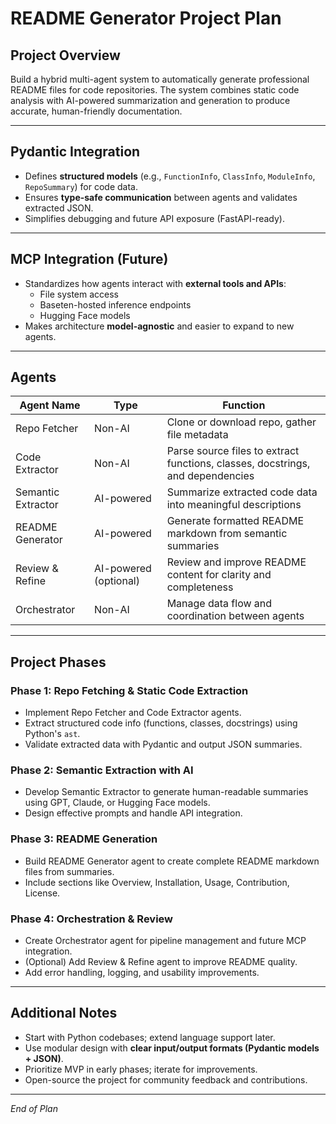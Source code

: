 # README Generator Project Plan

## Project Overview
Build a hybrid multi-agent system to automatically generate professional README files for code repositories. The system combines static code analysis with AI-powered summarization and generation to produce accurate, human-friendly documentation.

---

## Pydantic Integration
- Defines **structured models** (e.g., `FunctionInfo`, `ClassInfo`, `ModuleInfo`, `RepoSummary`) for code data.
- Ensures **type-safe communication** between agents and validates extracted JSON.
- Simplifies debugging and future API exposure (FastAPI-ready).

---

## MCP Integration (Future)
- Standardizes how agents interact with **external tools and APIs**:
  - File system access
  - Baseten-hosted inference endpoints
  - Hugging Face models
- Makes architecture **model-agnostic** and easier to expand to new agents.

---

## Agents

| Agent Name          | Type       | Function                                      |
|---------------------|------------|-----------------------------------------------|
| Repo Fetcher        | Non-AI     | Clone or download repo, gather file metadata  |
| Code Extractor      | Non-AI     | Parse source files to extract functions, classes, docstrings, and dependencies |
| Semantic Extractor  | AI-powered | Summarize extracted code data into meaningful descriptions |
| README Generator    | AI-powered | Generate formatted README markdown from semantic summaries |
| Review & Refine     | AI-powered (optional) | Review and improve README content for clarity and completeness |
| Orchestrator        | Non-AI     | Manage data flow and coordination between agents |

---

## Project Phases

### Phase 1: Repo Fetching & Static Code Extraction
- Implement Repo Fetcher and Code Extractor agents.
- Extract structured code info (functions, classes, docstrings) using Python's `ast`.
- Validate extracted data with Pydantic and output JSON summaries.

### Phase 2: Semantic Extraction with AI
- Develop Semantic Extractor to generate human-readable summaries using GPT, Claude, or Hugging Face models.
- Design effective prompts and handle API integration.

### Phase 3: README Generation
- Build README Generator agent to create complete README markdown files from summaries.
- Include sections like Overview, Installation, Usage, Contribution, License.

### Phase 4: Orchestration & Review
- Create Orchestrator agent for pipeline management and future MCP integration.
- (Optional) Add Review & Refine agent to improve README quality.
- Add error handling, logging, and usability improvements.

---

## Additional Notes
- Start with Python codebases; extend language support later.
- Use modular design with **clear input/output formats (Pydantic models + JSON)**.
- Prioritize MVP in early phases; iterate for improvements.
- Open-source the project for community feedback and contributions.

---

*End of Plan*
